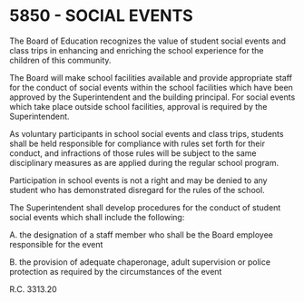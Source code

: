 5850 - SOCIAL EVENTS
====================

The Board of Education recognizes the value of student social events and
class trips in enhancing and enriching the school experience for the
children of this community.

The Board will make school facilities available and provide appropriate
staff for the conduct of social events within the school facilities
which have been approved by the Superintendent and the building
principal. For social events which take place outside school facilities,
approval is required by the Superintendent.

As voluntary participants in school social events and class trips,
students shall be held responsible for compliance with rules set forth
for their conduct, and infractions of those rules will be subject to the
same disciplinary measures as are applied during the regular school
program.

Participation in school events is not a right and may be denied to any
student who has demonstrated disregard for the rules of the school.

The Superintendent shall develop procedures for the conduct of student
social events which shall include the following:

A. the designation of a staff member who shall be the Board employee
responsible for the event

B. the provision of adequate chaperonage, adult supervision or police
protection as required by the circumstances of the event

R.C. 3313.20
